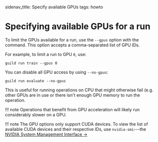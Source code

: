 sidenav_title: Specify available GPUs
tags: howto

# Specifying available GPUs for a run

To limit the GPUs available for a run, use the `--gpus` option with
the [](cmd:run) command. This option accepts a comma-separated list of
GPU IDs.

For example, to limit a run to GPU `0`, use:

``` command
guild run train --gpus 0
```

You can disable all GPU access by using `--no-gpus`:

``` command
guild run evaluate --no-gpus
```

This is useful for running operations on CPU that might otherwise fail
(e.g. other GPUs are in use or there isn't enough GPU memory to run
the operation.

!!! note
    Operations that benefit from GPU acceleration will likely
    run considerably slower on a GPU.

!!! note
    The GPU options only support CUDA devices. To view the list of
    available CUDA devices and their respective IDs, use
    ``nvidia-smi``---the [NVIDIA System Management Interface
    ->](https://developer.nvidia.com/nvidia-system-management-interface)
